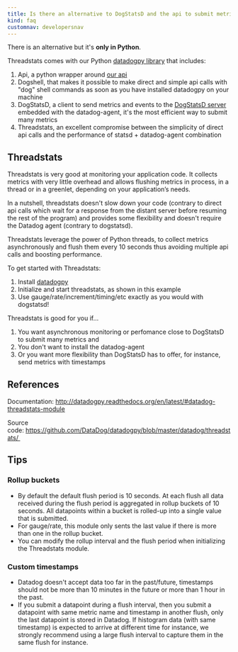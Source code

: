 ```yaml
---
title: Is there an alternative to DogStatsD and the api to submit metrics? Threadstats.
kind: faq
customnav: developersnav
---
```


There is an alternative but it's **only in Python**.

Threadstats comes with our Python [datadogpy library](https://github.com/DataDog/datadogpy/tree/master/datadog) that includes:

1. Api, a python wrapper around [our api](/api)
2. Dogshell, that makes it possible to make direct and simple api calls with "dog" shell commands as soon as you have installed datadogpy on your machine
3. DogStatsD, a client to send metrics and events to the [DogStatsD server](/developers/dogstatsd) embedded with the datadog-agent, it's the most efficient way to submit many metrics
4. Threadstats, an excellent compromise between the simplicity of direct api calls and the performance of statsd + datadog-agent combination

## Threadstats

Threadstats is very good at monitoring your application code.
It collects metrics with very little overhead and allows flushing metrics in process, in a thread or in a greenlet, depending on your application’s needs.

In a nutshell, threadstats doesn't slow down your code (contrary to direct api calls which wait for a response from the distant server before resuming the rest of the program) and provides some flexibility and doesn't require the Datadog agent (contrary to dogstatsd).

Threadstats leverage the power of Python threads, to collect metrics asynchronously and flush them every 10 seconds thus avoiding multiple api calls and boosting performance.

To get started with Threadstats:

1. Install [datadogpy](https://github.com/DataDog/datadogpy) 
2. Initialize and start threadstats, as shown in this example
3. Use gauge/rate/increment/timing/etc exactly as you would with dogstatsd! 

Threadstats is good for you if...

1. You want asynchronous monitoring or perfomance close to DogStatsD to submit many metrics and
2. You don't want to install the datadog-agent
3. Or you want more flexibility than DogStatsD has to offer, for instance, send metrics with timestamps

## References

Documentation: http://datadogpy.readthedocs.org/en/latest/#datadog-threadstats-module

Source code: https://github.com/DataDog/datadogpy/blob/master/datadog/threadstats/ 

## Tips

### Rollup buckets

* By default the default flush period is 10 seconds. At each flush all data received during the flush period is aggregated in rollup buckets of 10 seconds. All datapoints within a bucket is rolled-up into a single value that is submitted.
* For gauge/rate, this module only sents the last value if there is more than one in the rollup bucket.
* You can modify the rollup interval and the flush period when initializing the Threadstats module.

### Custom timestamps

* Datadog doesn't accept data too far in the past/future, timestamps should not be more than 10 minutes in the future or more than 1 hour in the past.
* If you submit a datapoint during a flush interval, then you submit a datapoint with same metric name and timestamp in another flush, only the last datapoint is stored in Datadog. If histogram data (with same timestamp) is expected to arrive at different time for instance, we strongly recommend using a large flush interval to capture them in the same flush for instance.